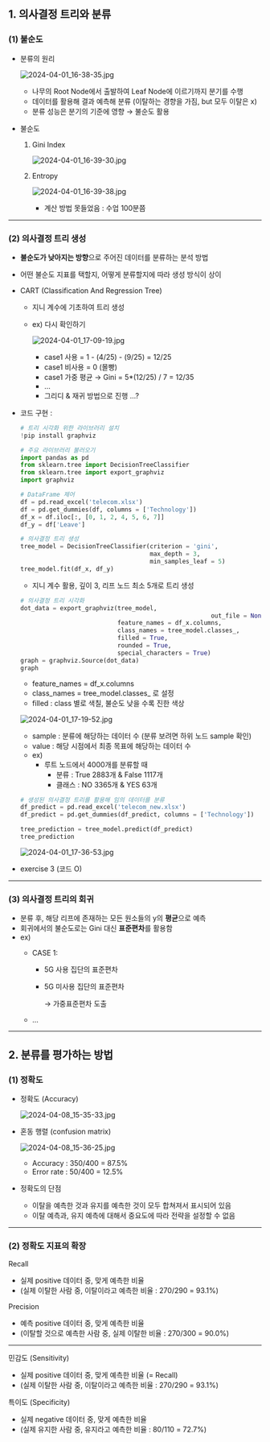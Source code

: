 ## 1. 의사결정 트리와 분류

### (1) 불순도

- 분류의 원리
    
    ![2024-04-01_16-38-35.jpg](https://prod-files-secure.s3.us-west-2.amazonaws.com/edfd69d1-6c01-4d0c-9269-1bae8a4e3915/c92d8189-00c6-4e1a-a6d0-cc5e85efc579/2024-04-01_16-38-35.jpg)
    
    - 나무의 Root Node에서 출발하여 Leaf Node에 이르기까지 분기를 수행
    - 데이터를 활용해 결과 예측해 분류 (이탈하는 경향을 가짐, but 모두 이탈은 x)
    - 분류 성능은 분기의 기준에 영향 → 불순도 활용

- 불순도
    1. Gini Index
        
        ![2024-04-01_16-39-30.jpg](https://prod-files-secure.s3.us-west-2.amazonaws.com/edfd69d1-6c01-4d0c-9269-1bae8a4e3915/71ffac57-f7e3-408d-b102-c0099842efc3/2024-04-01_16-39-30.jpg)
        
    2. Entropy
        
        ![2024-04-01_16-39-38.jpg](https://prod-files-secure.s3.us-west-2.amazonaws.com/edfd69d1-6c01-4d0c-9269-1bae8a4e3915/4877d533-af44-4605-a8c4-cebae7ca7ba9/2024-04-01_16-39-38.jpg)
        
        - 계산 방법 못들었음 : 수업 100분쯤
        

---

### (2) 의사결정 트리 생성

- **불순도가 낮아지는 방향**으로 주어진 데이터를 분류하는 분석 방법
- 어떤 불순도 지표를 택할지, 어떻게 분류할지에 따라 생성 방식이 상이

- CART (Classification And Regression Tree)
    - 지니 계수에 기초하여 트리 생성
    - ex) 다시 확인하기
        
        ![2024-04-01_17-09-19.jpg](https://prod-files-secure.s3.us-west-2.amazonaws.com/edfd69d1-6c01-4d0c-9269-1bae8a4e3915/b05a3429-722d-4fcc-8150-932adc314003/2024-04-01_17-09-19.jpg)
        
        - case1 사용 = 1 - (4/25) - (9/25) = 12/25
        - case1 비사용 = 0 (몰빵)
        - case1 가중 평균 → Gini = 5*(12/25) / 7 = 12/35
        - …
        - 그리디 & 재귀 방법으로 진행 …?

- 코드 구현 :
    
    ```python
    # 트리 시각화 위한 라이브러리 설치
    !pip install graphviz
    ```
    
    ```python
    # 주요 라이브러리 불러오기
    import pandas as pd
    from sklearn.tree import DecisionTreeClassifier
    from sklearn.tree import export_graphviz
    import graphviz
    ```
    
    ```python
    # DataFrame 제어
    df = pd.read_excel('telecom.xlsx')
    df = pd.get_dummies(df, columns = ['Technology'])
    df_x = df.iloc[:, [0, 1, 2, 4, 5, 6, 7]]
    df_y = df['Leave']
    ```
    
    ```python
    # 의사결정 트리 생성
    tree_model = DecisionTreeClassifier(criterion = 'gini', 
                                        max_depth = 3, 
                                        min_samples_leaf = 5)
    tree_model.fit(df_x, df_y)
    ```
    
    - 지니 계수 활용, 깊이 3, 리프 노드 최소 5개로 트리 생성
    
    ```python
    # 의사결정 트리 시각화
    dot_data = export_graphviz(tree_model, 
    													 out_file = None,
                               feature_names = df_x.columns,
                               class_names = tree_model.classes_,
                               filled = True, 
                               rounded = True,
                               special_characters = True)
    graph = graphviz.Source(dot_data)
    graph
    ```
    
    - feature_names = df_x.columns
    - class_names = tree_model.classes_ 로 설정
    - filled : class 별로 색칠, 불순도 낮을 수록 진한 색상
    
    ![2024-04-01_17-19-52.jpg](https://prod-files-secure.s3.us-west-2.amazonaws.com/edfd69d1-6c01-4d0c-9269-1bae8a4e3915/d04d2162-28a5-444e-a7a4-af28ee3f5871/2024-04-01_17-19-52.jpg)
    
    - sample : 분류에 해당하는 데이터 수 (분류 보려면 하위 노드 sample 확인)
    - value : 해당 시점에서 최종 목표에 해당하는 데이터 수
    - ex)
        - 루트 노드에서 4000개를 분류할 때
            - 분류 : True 2883개 & False 1117개
            - 클래스 : NO 3365개 & YES 63개
            
    
    ```python
    # 생성된 의사결정 트리를 활용해 임의 데이터를 분류
    df_predict = pd.read_excel('telecom_new.xlsx')
    df_predict = pd.get_dummies(df_predict, columns = ['Technology'])
    
    tree_prediction = tree_model.predict(df_predict)
    tree_prediction
    ```
    
    ![2024-04-01_17-36-53.jpg](https://prod-files-secure.s3.us-west-2.amazonaws.com/edfd69d1-6c01-4d0c-9269-1bae8a4e3915/894bf4a4-5969-4bd5-aad3-57f43a34ab38/2024-04-01_17-36-53.jpg)
    
- exercise 3 (코드 O)

---

### (3) 의사결정 트리의 회귀

- 분류 후, 해당 리프에 존재하는 모든 원소들의 y의 **평균**으로 예측
- 회귀에서의 불순도로는 Gini 대신 **표준편차**를 활용함
- ex)
    - CASE 1:
        - 5G 사용 집단의 표준편차
        - 5G 미사용 집단의 표준편차
            
            → 가중표준편차 도출
            
    - …

---

## 2. 분류를 평가하는 방법

### (1) 정확도

- 정확도 (Accuracy)
    
    ![2024-04-08_15-35-33.jpg](https://prod-files-secure.s3.us-west-2.amazonaws.com/edfd69d1-6c01-4d0c-9269-1bae8a4e3915/f447fa46-81e4-40d3-b421-851f7fe6d42c/2024-04-08_15-35-33.jpg)
    

- 혼동 행렬 (confusion matrix)
    
    ![2024-04-08_15-36-25.jpg](https://prod-files-secure.s3.us-west-2.amazonaws.com/edfd69d1-6c01-4d0c-9269-1bae8a4e3915/6336cb4a-f69f-4b6c-a22d-9b8207202d64/2024-04-08_15-36-25.jpg)
    
    - Accuracy : 350/400 = 87.5%
    - Error rate : 50/400 = 12.5%

- 정확도의 단점
    - 이탈을 예측한 것과 유지를 예측한 것이 모두 합쳐져서 표시되어 있음
    - 이탈 예측과, 유지 예측에 대해서 중요도에 따라 전략을 설정할 수 없음
    

---

### (2) 정확도 지표의 확장

Recall

- 실제 positive 데이터 중, 맞게 예측한 비율
- (실제 이탈한 사람 중, 이탈이라고 예측한 비율 : 270/290 = 93.1%)

Precision

- 예측 positive 데이터 중, 맞게 예측한 비율
- (이탈할 것으로 예측한 사람 중, 실제 이탈한 비율 : 270/300 = 90.0%)

---

민감도 (Sensitivity)

- 실제 positive 데이터 중, 맞게 예측한 비율 (= Recall)
- (실제 이탈한 사람 중, 이탈이라고 예측한 비율 : 270/290 = 93.1%)

특이도 (Specificity)

- 실제 negative 데이터 중, 맞게 예측한 비율
- (실제 유지한 사람 중, 유지라고 예측한 비율 : 80/110 = 72.7%)
